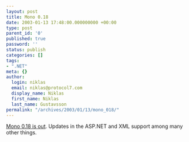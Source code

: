 ```yaml
---
layout: post
title: Mono 0.18
date: 2003-01-13 17:48:00.000000000 +00:00
type: post
parent_id: '0'
published: true
password: ''
status: publish
categories: []
tags:
- ".NET"
meta: {}
author:
  login: niklas
  email: niklas@protocol7.com
  display_name: Niklas
  first_name: Niklas
  last_name: Gustavsson
permalink: "/archives/2003/01/13/mono_018/"
---
```

[Mono 0.18 is out](http://www.go-mono.com/archive/mono-0.18). Updates in the ASP.NET and XML support among many other things.

